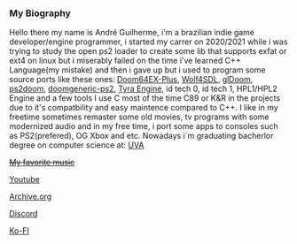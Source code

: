 ### My Biography 
Hello there my name is André Guilherme, i'm a brazilian indie game developer/engine programmer, i
started my carrer on 2020/2021 while i was trying to study the open ps2 loader 
to create some lib that supports exfat or ext4 on linux but i miserably failed
on the time i've learned C++ Language(my mistake) and then
i gave up but i used to program some source ports like these ones:
[Doom64EX-Plus](https://github.com/atsb/Doom64EX-Plus),
[Wolf4SDL](https://github.com/Doom-modding-and-etc/Wolf4SDL),
[glDoom](https://github.com/atsb/glDoom),
[ps2doom](https://github.com/Doom-modding-and-etc/ps2doom),
[doomgeneric-ps2](https://github.com/Arawn-Davies/doomgeneric-ps2),
[Tyra Engine](https://github.com/h4570/tyra), 
id tech 0, id tech 1, HPL1/HPL2 Engine and a few tools
I use C most of the time C89 or K&R in the projects due to it's compatbility 
and easy maintence compared to C++.
I like in my freetime sometimes remaster some old movies,
tv programs with some modernized audio and
in my free time, i port some apps to consoles such as
PS2(prefered), OG Xbox and etc.
Nowadays i´m graduating bacherlor degree on computer science at: [UVA](https://uva.br/)

~~[My favorite music](https://youtu.be/bFvjR4bYj7Y)~~

[Youtube](https://youtube.com/@wolf3s567)

[Archive.org](https://archive.org/details/@andre_gamer)

[Discord](Wolf3s#6897)

[Ko-FI](https://ko-fi.com/wolf3s#paypalModal)
